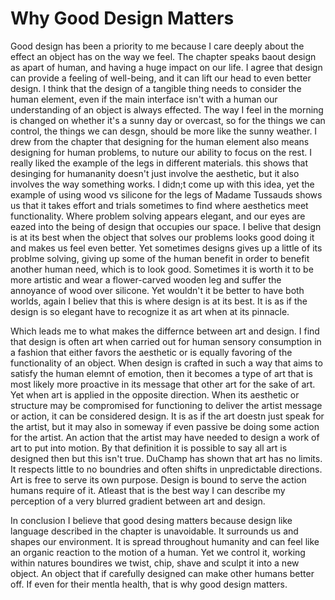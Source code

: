 # Why Good Design Matters

Good design has been a priority to me because I care deeply about the effect an object has on the way we feel.
The chapter speaks baout design as apart of human, and having a huge impact on our life. I agree that design can provide a 
feeling of well-being, and it can lift our head to even better design. I think that the design of a tangible thing needs to 
consider the human element, even if the main interface isn't with a human our understanding of an object is always effected. 
The way I feel in the morning is changed on whether it's a sunny day or overcast, so for the things we can control, the things
we can desgn, should be more like the sunny weather. I drew from the chapter that designing for the human element also means 
designing for human problems, to nuture our ability to focus on the rest. I really liked the example of the legs in different
materials. this shows that desinging for humananity doesn't just involve the aesthetic, but it also involves the way something
works. I didn;t come up with this idea, yet the example of using wood vs silicone for the legs of Madame Tussauds shows us that 
it takes effort and trials sometimes to find where aesthetics meet functionality. Where problem solving appears elegant, and 
our eyes are eazed into the being of design that occupies our space. I belive that design is at its best when the object that 
solves our problems looks good doing it and makes us feel even better. Yet sometimes designs gives up a little of its problme 
solving, giving up some of the human benefit in order to benefit another human need, which is to look good. Sometimes it is worth
it to be more artistic and wear a flower-carved wooden leg and suffer the annoyance of wood over silicone. Yet wouldn't
it be better to have both worlds, again I believ that this is where design is at its best. It is as if the design is so elegant 
have to recognize it as art when at its pinnacle.

Which leads me to what makes the differnce between art and design. I find that design is often art when carried out for human 
sensory consumption in a fashion that either favors the aesthetic or is equally favoring of the functionality of an object. When 
design is crafted in such a way that aims to satisfy the human elemnt of emotion, then it becomes a type of art that is most likely
more proactive in its message that other art for the sake of art. Yet when art is applied in the opposite direction. When its aesthetic 
or structure may be compromised for functioning to deliver the artist message or action, it can be considered design. It is as if 
the art doestn just speak for the artist, but it may also in someway if even passive be doing some action for the artist. An action 
that the artist may have needed to design a work of art to put into motion. By that definition it is possible to say all art is designed
then but this isn't true. DuChamp has shown that art has no limits. It respects little to no boundries and often shifts in unpredictable directions.
Art is free to serve its own purpose. Design is bound to serve the action humans require of it. Atleast that is the best way I can describe my perception 
of a very blurred gradient between art and design.

In conclusion I believe that good desing matters because design like language described in the chapter is unavoidable. It surrounds
us and shapes our environment. It is spread throughout humanity and can feel like an organic reaction to the motion of a human. Yet 
we control it, working within natures boundires we twist, chip, shave and sculpt it into a new object. An object that if carefully 
designed can make other humans better off. If even for their mentla health, that is why good design matters.
